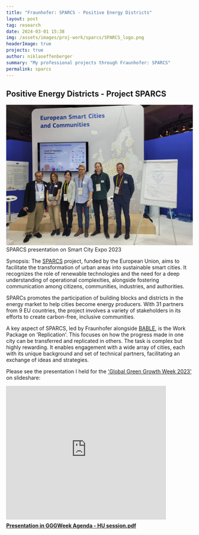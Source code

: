 ```yaml
---
title: "Fraunhofer: SPARCS - Positive Energy Districts"
layout: post
tag: research
date: 2024-03-01 15:38
img: /assets/images/proj-work/sparcs/SPARCS_logo.png
headerImage: true
projects: true
author: niklaseffenberger
summary: "My professional projects through Fraunhofer: SPARCS"
permalink: sparcs
---
```




## Positive Energy Districts - Project SPARCS

![SPARCS Replication Team](/assets/images/proj-work/sparcs/SPARCS_pres.jpg)SPARCS presentation on Smart City Expo 2023


Synopsis: The [SPARCS][1] project, funded by the European Union, aims to facilitate the transformation of urban areas into sustainable smart cities. It recognizes the role of renewable technologies and the need for a deep understanding of operational complexities, alongside fostering communication among citizens, communities, industries, and authorities.

SPARCs promotes the participation of building blocks and districts in the energy market to help cities become energy producers. With 31 partners from 9 EU countries, the project involves a variety of stakeholders in its efforts to create carbon-free, inclusive communities.

A key aspect of SPARCS, led by Fraunhofer alongside [BABLE][2], is the Work Package on 'Replication'. This focuses on how the progress made in one city can be transferred and replicated in others. The task is complex but highly rewarding. It enables engagement with a wide array of cities, each with its unique background and set of technical partners, facilitating an exchange of ideas and strategies.

Please see the presentation I held for the ['Global Green Growth Week 2023'][3] on slideshare:

<iframe src="https://www.slideshare.net/slideshow/embed_code/key/2sLN9dtwhAk3Wq?startSlide=1" width="429" height="357" frameborder="0" marginwidth="0" marginheight="0" scrolling="no" style="border:1px solid #CCC; border-width:1px; margin-bottom:5px;max-width: 100%;" allowfullscreen></iframe><div style="margin-bottom:5px"><strong><a href="https://drive.google.com/file/d/1c2Vyp9v8yIO6sx892ehqRT94X-S3azQR/view?usp=sharing" title="Presentation in GGGWeek Agenda - HU session.pdf" target="_blank">Presentation in GGGWeek Agenda - HU session.pdf</a></strong> </div>


[1]: https://cordis.europa.eu/project/id/864242
[2]: https://www.bable-smartcities.eu/home.html
[3]: https://globalgreengrowthweek.gggi.org/
